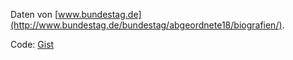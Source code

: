 Daten von [www.bundestag.de](http://www.bundestag.de/bundestag/abgeordnete18/biografien/).

Code: [Gist](https://gist.github.com/philippbosch/9697311)